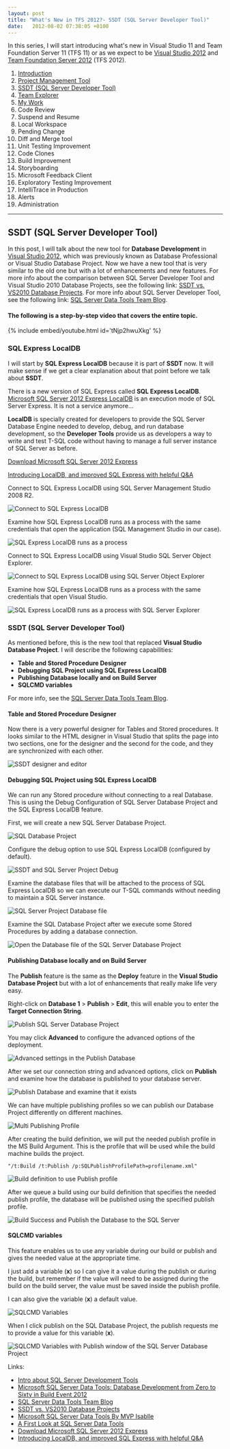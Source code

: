 ```yaml
---
layout: post
title: "What's New in TFS 2012?- SSDT (SQL Server Developer Tool)"
date:   2012-08-02 07:38:05 +0100
---
```


In this series, I will start introducing what's new in Visual Studio 11 and Team Foundation Server 11 (TFS 11) or as we expect to be [Visual Studio 2012](http://www.microsoft.com/visualstudio/11/en-us "Visual Studio 2012") and [Team Foundation Server 2012](http://msdn.microsoft.com/en-us/library/fda2bad5%28v=vs.110%29 "Application Lifecycle Management with Visual Studio and Team Foundation Server") (TFS 2012).

1.  [Introduction](https://mohamedradwan-devops.github.io/posts/whats-new-in-tfs-11-introduction/ "Introduction")
2.  [Project Management Tool](https://mohamedradwan-devops.github.io/posts/whats-new-in-tfs-2012-management-tool/ "TFS Management Tool")
3.  [SSDT (SQL Server Developer Tool)](https://mohamedradwan-devops.github.io/posts/whats-new-in-tfs-2012-ssdt-sql-server-developer-tool/ "SSDT (SQL Server Developer Tool)")
4.  [Team Explorer](https://mohamedradwan-devops.github.io/posts/whats-new-in-tfs-2012-team-explorer/ "Team Explorer")
5.  [My Work](https://mohamedradwan-devops.github.io/posts/whats-new-in-tfs-2012-my-work/ "My Work")
6.  Code Review
7.  Suspend and Resume
8.  Local Workspace
9.  Pending Change
10. Diff and Merge tool
11. Unit Testing Improvement
12. Code Clones
13. Build Improvement
14. Storyboarding
15. Microsoft Feedback Client
16. Exploratory Testing Improvement
17. IntelliTrace in Production
18. Alerts
19. Administration

---

## SSDT (SQL Server Developer Tool)

In this post, I will talk about the new tool for **Database Development** in [Visual Studio 2012](http://www.microsoft.com/visualstudio/11/en-us "Visual Studio 2012"), which was previously known as Database Professional or Visual Studio Database Project. Now we have a new tool that is very similar to the old one but with a lot of enhancements and new features. For more info about the comparison between SQL Server Developer Tool and Visual Studio 2010 Database Projects, see the following link: [SSDT vs. VS2010 Database Projects](http://blogs.msdn.com/b/ssdt/archive/2011/11/21/sql-server-data-tools-ctp4-vs-vs2010-database-projects.aspx?ocid=soc-n-eg-elite--MRadwan "SQL Server Developer Tool vs. VS2010 Database Projects"). For more info about SQL Server Developer Tool, see the following link: [SQL Server Data Tools Team Blog](http://blogs.msdn.com/b/ssdt/?ocid=soc-n-eg-elite--MRadwan "Official team blog for SSDT, a tool for on and off-premise database development").

#### The following is a step-by-step video that covers the entire topic.

{% include embed/youtube.html id='tNjp2hwuXkg' %}

### SQL Express LocalDB

I will start by **SQL Express LocalDB** because it is part of **SSDT** now. It will make sense if we get a clear explanation about that point before we talk about **SSDT**.

There is a new version of SQL Express called **SQL Express LocalDB**. [Microsoft SQL Server 2012 Express LocalDB](http://msdn.microsoft.com/en-us/library/hh510202.aspx) is an execution mode of SQL Server Express. It is not a service anymore...

**LocalDB** is specially created for developers to provide the SQL Server Database Engine needed to develop, debug, and run database development, so the **Developer Tools** provide us as developers a way to write and test T-SQL code without having to manage a full server instance of SQL Server as before.

[Download Microsoft SQL Server 2012 Express](http://www.microsoft.com/en-us/download/details.aspx?id=29062)

[Introducing LocalDB, and improved SQL Express with helpful Q&A](http://blogs.msdn.com/b/sqlexpress/archive/2011/07/12/introducing-localdb-a-better-sql-express.aspx?ocid=soc-n-eg-elite--MRadwan)

Connect to SQL Express LocalDB using SQL Server Management Studio 2008 R2.

![Connect to SQL Express LocalDB](/assets/img/2012/08/connect-to-sql-express-localdb.jpg)

Examine how SQL Express LocalDB runs as a process with the same credentials that open the application (SQL Management Studio in our case).

![SQL Express LocalDB runs as a process](/assets/img/2012/08/sql-express-localdb-run-as-a-process.jpg)

Connect to SQL Express LocalDB using Visual Studio SQL Server Object Explorer.

![Connect to SQL Express LocalDB using SQL Server Object Explorer](/assets/img/2012/08/connect-to-sql-express-localdb-using-sql-server-object-explorer.jpg)

Examine how SQL Express LocalDB runs as a process with the same credentials that open Visual Studio.

![SQL Express LocalDB runs as a process with SQL Server Explorer](/assets/img/2012/08/sql-express-localdb-run-as-a-process-with-sql-server-explorer.jpg)

### SSDT (SQL Server Developer Tool)

As mentioned before, this is the new tool that replaced **Visual Studio Database Project**. I will describe the following capabilities:

- **Table and Stored Procedure Designer**
- **Debugging SQL Project using SQL Express LocalDB**
- **Publishing Database locally and on Build Server**
- **SQLCMD variables**

For more info, see the [SQL Server Data Tools Team Blog](http://blogs.msdn.com/b/ssdt/?ocid=soc-n-eg-elite--MRadwan "Official team blog for SSDT, a tool for on and off-premise database development").

#### Table and Stored Procedure Designer

Now there is a very powerful designer for Tables and Stored procedures. It looks similar to the HTML designer in Visual Studio that splits the page into two sections, one for the designer and the second for the code, and they are synchronized with each other.

![SSDT designer and editor](/assets/img/2012/08/ssdt-designer-and-editor.jpg)

#### Debugging SQL Project using SQL Express LocalDB

We can run any Stored procedure without connecting to a real Database. This is using the Debug Configuration of SQL Server Database Project and the SQL Express LocalDB feature.

First, we will create a new SQL Server Database Project.

![SQL Database Project](/assets/img/2012/08/sql-database-project.jpg)

Configure the debug option to use SQL Express LocalDB (configured by default).

![SSDT and SQL Server Project Debug](/assets/img/2012/08/ssdt-and-sql-server-project-debug.jpg)

Examine the database files that will be attached to the process of SQL Express LocalDB so we can execute our T-SQL commands without needing to maintain a SQL Server instance.

![SQL Server Project Database file](/assets/img/2012/08/sql-server-project-database-file.jpg)

Examine the SQL Database Project after we execute some Stored Procedures by adding a database connection.

![Open the Database file of the SQL Server Database Project](/assets/img/2012/08/open-the-database-file-of-the-sql-server-database-project.jpg)

#### Publishing Database locally and on Build Server

The **Publish** feature is the same as the **Deploy** feature in the **Visual Studio Database Project** but with a lot of enhancements that really make life very easy.

Right-click on **Database 1** > **Publish** > **Edit**, this will enable you to enter the **Target Connection String**.

![Publish SQL Server Database Project](/assets/img/2012/08/publish-sql-server-database-project.jpg)

You may click **Advanced** to configure the advanced options of the deployment.

![Advanced settings in the Publish Database](/assets/img/2012/08/advanced-settings-in-the-publish-database.jpg)

After we set our connection string and advanced options, click on **Publish** and examine how the database is published to your database server.

![Publish Database and examine that it exists](/assets/img/2012/08/publish-database-and-examine-that-its-exist.jpg)

We can have multiple publishing profiles so we can publish our Database Project differently on different machines.

![Multi Publishing Profile](/assets/img/2012/08/multi-publishing-profile1.png)

After creating the build definition, we will put the needed publish profile in the MS Build Argument. This is the profile that will be used while the build machine builds the project.

`"/t:Build /t:Publish /p:SQLPublishProfilePath=profilename.xml"`

![Build definition to use Publish profile](/assets/img/2012/08/build-definition-to-use-publish-profile.jpg)

After we queue a build using our build definition that specifies the needed publish profile, the database will be published using the specified publish profile.

![Build Success and Publish the Database to the SQL Server](/assets/img/2012/08/build-success-and-publish-the-database-to-the-sql-server.jpg)

#### SQLCMD variables

This feature enables us to use any variable during our build or publish and gives the needed value at the appropriate time.

I just add a variable (**x**) so I can give it a value during the publish or during the build, but remember if the value will need to be assigned during the build on the build server, the value must be saved inside the publish profile.

I can also give the variable (**x**) a default value.

![SQLCMD Variables](/assets/img/2012/08/sqlcmd-variables.jpg)

When I click publish on the SQL Database Project, the publish requests me to provide a value for this variable (**x**).

![SQLCMD Variables with Publish window of the SQL Server Database Project](/assets/img/2012/08/sqlcmd-variables-with-publish-window-of-the-sql-server-database-project.jpg)

Links: 
- [Intro about SQL Server Development Tools](http://msdn.microsoft.com/en-us/magazine/hh394146.aspx)
- [Microsoft SQL Server Data Tools: Database Development from Zero to Sixty in Build Event 2012](http://channel9.msdn.com/Events/TechEd/Europe/2012/DBI311 "Microsoft SQL Server Data Tools: Database Development from Zero to Sixty Build 2012 Event")
- [SQL Server Data Tools Team Blog](http://blogs.msdn.com/b/ssdt/?ocid=soc-n-eg-elite--MRadwan "Official team blog for SSDT, a tool for on and off-premise database development")
- [SSDT vs. VS2010 Database Projects](http://blogs.msdn.com/b/ssdt/archive/2011/11/21/sql-server-data-tools-ctp4-vs-vs2010-database-projects.aspx?ocid=soc-n-eg-elite--MRadwan "SQL Server Developer Tool vs. VS2010 Database Projects")
- [Microsoft SQL Server Data Tools By MVP Isablle](http://channel9.msdn.com/posts/Microsoft-SQL-Server-Data-Tools "Microsoft SQL Server Data Tools By MVP Isablle")
- [A First Look at SQL Server Data Tools](http://channel9.msdn.com/posts/SQL11UPD00-REC-02 "A First Look at SQL Server Data Tools")
- [Download Microsoft SQL Server 2012 Express](http://www.microsoft.com/en-us/download/details.aspx?id=29062)
- [Introducing LocalDB, and improved SQL Express with helpful Q&A](http://blogs.msdn.com/b/sqlexpress/archive/2011/07/12/introducing-localdb-a-better-sql-express.aspx?ocid=soc-n-eg-elite--MRadwan)
